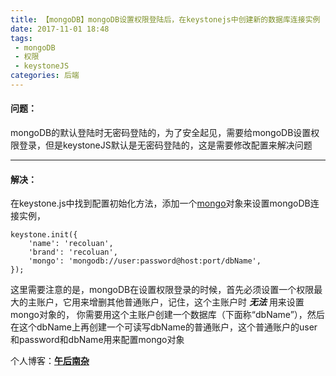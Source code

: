 ```yaml
---
title: 【mongoDB】mongoDB设置权限登陆后，在keystonejs中创建新的数据库连接实例 
date: 2017-11-01 18:48
tags:
 - mongoDB
 - 权限
 - keystoneJS         
categories: 后端
---
```


#### 问题：
mongoDB的默认登陆时无密码登陆的，为了安全起见，需要给mongoDB设置权限登录，但是keystoneJS默认是无密码登陆的，这是需要修改配置来解决问题

***
#### 解决：
在keystone.js中找到配置初始化方法，添加一个[mongo](http://keystonejs.com/zh/docs/configuration/#options-database)对象来设置mongoDB连接实例，

    keystone.init({
        'name': 'recoluan',
        'brand': 'recoluan',
        'mongo': 'mongodb://user:password@host:port/dbName',
    });
    
这里需要注意的是，mongoDB在设置权限登录的时候，首先必须设置一个权限最大的主账户，它用来增删其他普通账户，记住，这个主账户时 **_无法_** 用来设置mongo对象的，
你需要用这个主账户创建一个数据库（下面称“dbName”），然后在这个dbName上再创建一个可读写dbName的普通账户，这个普通账户的user和password和dbName用来配置mongo对象

个人博客：[**午后南杂**](http://blog.recoluan.com) 